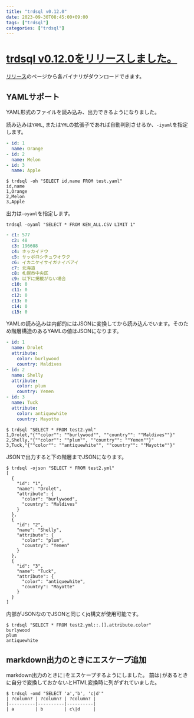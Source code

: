 ```yaml
---
title: "trdsql v0.12.0"
date: 2023-09-30T08:45:00+09:00
tags: ["trdsql"]
categories: ["trdsql"]
---
```


# [trdsql v0.12.0をリリースしました。](https://github.com/noborus/trdsql/releases)

[リリース](https://github.com/noborus/trdsql/releases/tag/v0.12.0)のページから各バイナリがダウンロードできます。

## YAMLサポート

YAML形式のファイルを読み込み、出力できるようになりました。

読み込みは`YAML`, または`YML`の拡張子であれば自動判別させるか、`-iyaml`を指定します。

```test.yaml
- id: 1
  name: Orange
- id: 2
  name: Melon
- id: 3
  name: Apple
```

```console
$ trdsql -oh "SELECT id,name FROM test.yaml"
id,name
1,Orange
2,Melon
3,Apple
```

出力は`-oyaml`を指定します。

```console
trdsql -oyaml "SELECT * FROM KEN_ALL.CSV LIMIT 1"
```

```yaml
- c1: 577
  c2: 48
  c3: 196608
  c4: ホッカイドウ
  c5: サッポロシチュウオウク
  c6: イカニケイサイガナイバアイ
  c7: 北海道
  c8: 札幌市中央区
  c9: 以下に掲載がない場合
  c10: 0
  c11: 0
  c12: 0
  c13: 0
  c14: 0
  c15: 0
```

YAMLの読み込みは内部的にはJSONに変換してから読み込んでいます。そのため階層構造のあるYAMLの値はJSONになります。

```test2.yml
- id: 1
  name: Drolet
  attribute:
    color: burlywood
    country: Maldives
- id: 2
  name: Shelly
  attribute:
    color: plum
    country: Yemen
- id: 3
  name: Tuck
  attribute:
    color: antiquewhite
    country: Mayotte
```

```console
$ trdsql "SELECT * FROM test2.yml" 
1,Drolet,"{""color"": ""burlywood"", ""country"": ""Maldives""}"
2,Shelly,"{""color"": ""plum"", ""country"": ""Yemen""}"
3,Tuck,"{""color"": ""antiquewhite"", ""country"": ""Mayotte""}"
```

JSONで出力すると下の階層までJSONになります。

```console
$ trdsql -ojson "SELECT * FROM test2.yml"
[
  {
    "id": "1",
    "name": "Drolet",
    "attribute": {
      "color": "burlywood",
      "country": "Maldives"
    }
  },
  {
    "id": "2",
    "name": "Shelly",
    "attribute": {
      "color": "plum",
      "country": "Yemen"
    }
  },
  {
    "id": "3",
    "name": "Tuck",
    "attribute": {
      "color": "antiquewhite",
      "country": "Mayotte"
    }
  }
]
```

内部がJSONなのでJSONと同じくjq構文が使用可能です。

```console
$ trdsql "SELECT * FROM test2.yml::.[].attribute.color"
burlywood
plum
antiquewhite
```

## markdown出力のときにエスケープ追加

markdown出力のときに`|`をエスケープするようにしました。
前は`|`があるときに自分で変換しておかないとHTML変換時に列がずれていました。

```console
$ trdsql -omd "SELECT 'a','b', 'c|d'"
| ?column? | ?column? | ?column? |
|----------|----------|----------|
| a        | b        | c\|d     |
```
